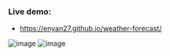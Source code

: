 ### Live demo: 
- https://enyan27.github.io/weather-forecast/
  
![image](https://github.com/enyan27/weather-forecast/assets/148569694/0ce78ed3-8fcd-4d54-8ddc-7f60dc3e67c8)
![image](https://github.com/enyan27/weather-forecast/assets/148569694/149cdf02-b81a-47e7-885d-e7291a414d0b)
